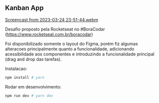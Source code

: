 ## Kanban App

[Screencast from 2023-03-24 23-51-44.webm](https://user-images.githubusercontent.com/55639735/227684806-ed59a407-6e84-4bdc-8f71-da473d7c4a04.webm)

Desafio proposto pela Rocketseat no #BoraCodar (https://www.rocketseat.com.br/boracodar)

Foi disponibilizado somente o layout do Figma, porém fiz algumas alteracoes principalmente quanto a funcionalidade, adicionando acessibilidade aos componentes e introduzindo a funcionalidade principal (drag and drop das tarefas).

Instalacao:
```bash
npm install # yarn
```

Rodar em desenvolvimento:
```bash
npm run dev # yarn dev
```
